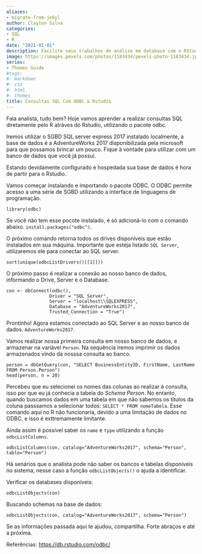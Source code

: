 ```yaml
---
aliases:
- migrate-from-jekyl
author: Clayton Silva
categories:
- SQL
- R
date: "2021-01-01"
description: Facilite seus trabalhos de análise em database com o RStudio.
image: https://images.pexels.com/photos/1183434/pexels-photo-1183434.jpeg?auto=compress&cs=tinysrgb&dpr=2&h=650&w=940
series:
- Themes Guide
#tags:
#- markdown
#- css
#- html
#- themes
title: Consultas SQL Com ODBC & Rstudio
---
```


Fala analista, tudo bem? Hoje vamos aprender a realizar consultas SQL diretamente pelo R atráves do Rstudio, utilizando o pacote odbc. 

Iremos utilizar o SGBD SQL server express 2017 instalado localmente, a base de dados é a AdventureWorks 2017 disponibilizada pela microsoft para que possamos brincar um pouco. Fique à vontade para utilizar com um banco de dados que você já possui. 

Estando devidamente configurado e hospedada sua base de dados é hora de partir para o Rstudio.

Vamos começar instalando e importando o pacote  ODBC. O ODBC permite acesso a uma série de SGBD utilizando a interface de linguagens de programação. 

```{r cars}
library(odbc)

```

Se você não tem esse pocote instalado, é só adicioná-lo com o comando abaixo.  `install.packages("odbc")`.

O próximo comando retorna todos os drives disponíveis que estão instalados em sua máquina. Importante que esteja listado `SQL Server`, utilizaremos ele para conectar ao SQL server.

```{r}
sort(unique(odbcListDrivers()[[1]]))
```

O próximo passo é realizar a conexão ao nosso banco de dados, informando o Drive, Server e o Database.

```{r}
con <- dbConnect(odbc(), 
                Driver = "SQL Server", 
                Server = "localhost\\SQLEXPRESS", 
                Database = "AdventureWorks2017", 
                Trusted_Connection = "True")
```

Prontinho! Agora estamos conectado ao SQL Server e ao nosso banco de dados. `AdventureWorks2017`.

Vamos realizar nossa primeira consulta em nosso banco de dados, e armazenar na variável `Person`. Na sequência iremos imprimir os dados armazenados vindo da nosssa consulta ao banco.

```{r}
person = dbGetQuery(con, "SELECT BusinessEntityID, FirstName, LastName FROM Person.Person")
head(person, n = 20)

```
Percebeu que eu selecionei os nomes das colunas ao realizar á consulta, isso por que eu já conhecia a tabela do *Schema Person*. No entanto, quando buscamos dados em uma tabela em que não sabemos os títulos da coluna passsamos a selecionar todos: `SELECT * FROM nomeTabela`. Esse comando aqui no R não funcionaria, devido a uma limitação de dados no ODBC, e isso é exttremamente limitante. 


Ainda assim é possível saber os `name` e `type` utilizando a função `odbcListColumns`.

```{r}
odbcListColumns(con, catalog="AdventureWorks2017", schema="Person", table="Person")
```

Há senários que o analista pode não saber os bancos e tabelas disponíveis no sistema, nesse caso a função `odbcListObjects()` o ajuda a identificar. 

Verificar os databases disponíveis: 
```{r}
odbcListObjects(con)
```

Buscando schemas na base de dados:

```{r, include=True}
odbcListObjects(con, catalog="AdventureWorks2017", schema="Person")
```

Se as informações passada aqui te ajudou, compartilha. Forte abraços e até a próxima. 


Referências: https://db.rstudio.com/odbc/